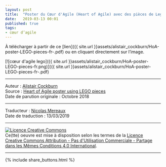 ```yaml
---
layout: post
title:  "Poster du Cœur d'Agile (Heart of Agile) avec des pièces de Lego"
date:   2019-03-13 00:01
published: true
tags:
- cœur d’agile
---
```


À télécharger à partir de ce [lien]({{ site.url }}assets/alistair_cockburn/HoA-poster-LEGO-pieces-fr-.pdf) ou en cliquant directement sur l’image.  

[![cœur d'agile lego]({{ site.url }}assets/alistair_cockburn/HoA-poster-LEGO-pieces-fr.png)]({{ site.url }}assets/alistair_cockburn/HoA-poster-LEGO-pieces-fr-.pdf)



---
Auteur : [Alistair Cockburn](https://alistair.cockburn.us/)  
Source : [Heart of Agile poster using LEGO pieces](https://heartofagile.com/heart-of-agile-poster-using-lego-pieces/)  
Date de parution originale : Octobre 2018  

---
Traducteur : [Nicolas Mereaux](http://www.les-traducteurs-agiles.org/traducteurs/)  
Date de traduction : 13/03/2019  

---

<a rel="license" href="http://creativecommons.org/licenses/by-nc-sa/4.0/"><img alt="Licence Creative Commons" style="border-width:0" src="http://i.creativecommons.org/l/by-nc-sa/4.0/88x31.png" /></a><br />Ce(tte) oeuvre est mise à disposition selon les termes de la <a rel="license" href="http://creativecommons.org/licenses/by-nc-sa/4.0/">Licence Creative Commons Attribution - Pas d'Utilisation Commerciale - Partage dans les Mêmes Conditions 4.0 International</a>.

---

{% include share_buttons.html %}
